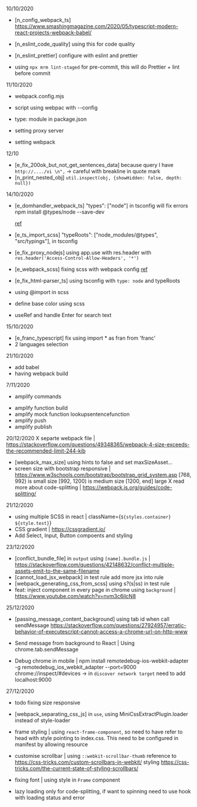 10/10/2020

- [n_config_webpack_ts]
  https://www.smashingmagazine.com/2020/05/typescript-modern-react-projects-webpack-babel/

- [n_eslint_code_quality] using this for code quality
- [n_eslint_prettier] configure with eslint and prettier
- using `npx mrm lint-staged` for pre-commit, this will do Prettier + lint before commit

11/10/2020

- webpack.config.mjs
- script using webpac with --config
- type: module in package.json

- setting proxy server
- setting webpack

12/10

- [e_fix_200ok_but_not_get_sentences_data]
  because query I have `http://..../vi \n",` -> careful with breakline in quote mark
- [n_print_nested_obj]
  `util.inspect(obj, {showHidden: false, depth: null})`

14/10/2020

- [e_domhandler_webpack_ts]
  "types": ["node"] in tsconfig will fix errors
  npm install @types/node --save-dev

  [ref](https://stackoverflow.com/questions/54232428/cannot-find-type-definition-file-for-node-in-typescript-react-app)

- [e_ts_import_scss]
  "typeRoots": ["node_modules/@types", "src/typings"],
  in tsconfig

- [e_fix_proxy_nodejs] using app.use with res.header with ` res.header('Access-Control-Allow-Headers', '*')`

- [e_webpack_scss] fixing scss with webpack config
  [ref](https://medium.com/better-programming/how-to-set-up-a-react-project-using-webpack-typescript-and-sass-74914421158a)

- [e_fix_html-parser_ts] using tsconfig with `type: node` and typeRoots

- using @import in scss
- define base color using scss
- useRef and handle Enter for search text

15/10/2020

- [e_franc_typescript] fix using import \* as fran from 'franc'
- 2 languages selection

21/10/2020

- add babel
- having webpack build

7/11/2020

- amplify commands

* amplify function build
* amplify mock function lookupsentencefunction
* amplify push
* amplify publish

20/12/2020
X separte webpack file | https://stackoverflow.com/questions/49348365/webpack-4-size-exceeds-the-recommended-limit-244-kib
- [webpack_max_size] using hints to false and set maxSizeAsset...
- screen size with bootstrap responsive | https://www.w3schools.com/bootstrap/bootstrap_grid_system.asp
  [768, 992) is small size
  [992, 1200) is medium size
  [1200, end] large
X read more about code-splitting | https://webpack.js.org/guides/code-splitting/

21/12/2020
- using multiple SCSS in react | className={`${styles.container} ${style.test}`}
- CSS gradient | https://cssgradient.io/
- Add Select, Input, Button compoents and styling

23/12/2020
- [conflict_bundle_file] in `output` using `[name].bundle.js` |
https://stackoverflow.com/questions/42148632/conflict-multiple-assets-emit-to-the-same-filename
- [cannot_load_jsx_webpack] in test rule add more jsx into rule
- [webpack_generating_css_from_scss] using s?(s|ss) in test rule
- feat: inject component in every page in chrome using `background` | https://www.youtube.com/watch?v=nvm3c6ilcN8

25/12/2020
- [passing_message_content_background] using tab id when call sendMessage
https://stackoverflow.com/questions/27924957/erratic-behavior-of-executescript-cannot-access-a-chrome-url-on-http-www

- Send message from background to React | Using chrome.tab.sendMessage
- Debug chrome in mobile | 
  npm install remotedebug-ios-webkit-adapter -g
  remotedebug_ios_webkit_adapter --port=9000
  chrome://inspect/#devices
  -> in `discover network target` need to add localhost:9000

27/12/2020
- todo fixing size responsive
- [webpack_separating_css_js] in `use`, using MiniCssExtractPlugin.loader instead of style-loader
- frame styling | using `react-frame-component`, so need to have refer to head with style pointing to index.css. This need to be configured in manifest by allowing resource
- customise scrollbar | using `::webkit-scrollbar-thumb`
reference to https://css-tricks.com/custom-scrollbars-in-webkit/
styling https://css-tricks.com/the-current-state-of-styling-scrollbars/

- fixing font | using style in `Frame` component
- lazy loading only for code-splitting, if want to spinning need to use hook with loading status and error


